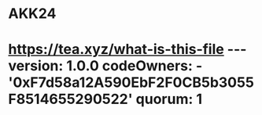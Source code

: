 # AKK24
# https://tea.xyz/what-is-this-file --- version: 1.0.0 codeOwners:   - '0xF7d58a12A590EbF2F0CB5b3055F8514655290522' quorum: 1
